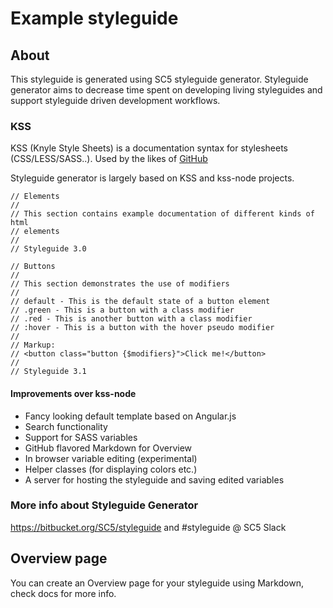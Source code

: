 # Example styleguide

## About

This styleguide is generated using SC5 styleguide generator. Styleguide
generator aims to decrease time spent on developing living styleguides and
support styleguide driven development workflows.

### KSS 

KSS (Knyle Style Sheets) is a documentation syntax for stylesheets
(CSS/LESS/SASS..). Used by the likes of [GitHub](https://github.com/styleguide/css)

Styleguide generator is largely based on KSS and kss-node projects.

    // Elements
    //
    // This section contains example documentation of different kinds of html
    // elements
    //
    // Styleguide 3.0

    // Buttons 
    //
    // This section demonstrates the use of modifiers
    //
    // default - This is the default state of a button element
    // .green - This is a button with a class modifier
    // .red - This is another button with a class modifier
    // :hover - This is a button with the hover pseudo modifier
    //
    // Markup:
    // <button class="button {$modifiers}">Click me!</button>
    //
    // Styleguide 3.1

#### Improvements over kss-node
* Fancy looking default template based on Angular.js
* Search functionality
* Support for SASS variables
* GitHub flavored Markdown for Overview
* In browser variable editing (experimental)
* Helper classes (for displaying colors etc.)
* A server for hosting the styleguide and saving edited variables

### More info about Styleguide Generator

https://bitbucket.org/SC5/styleguide and #styleguide @ SC5 Slack

## Overview page

You can create an Overview page for your styleguide using Markdown,
check docs for more info.